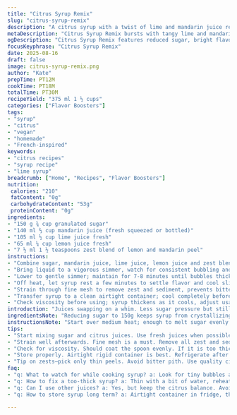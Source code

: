 ```yaml
---
title: "Citrus Syrup Remix"
slug: "citrus-syrup-remix"
description: "A citrus syrup with a twist of lime and mandarin juice replaces original oranges and grapefruit. Sugar reduced slightly, simmered until bubbling thickened slightly. Zest blend swapped to lemon and mandarin for sharper aroma. Strain for clarity. Store cooled syrup airtight. Keeps up to 4 weeks refrigerated. Bright citrus notes, balanced sweetness, ideal for drinks or drizzling. Practical sugar level for viscosity. Easy home pantry ingredients. Vegan. Allergy-friendly."
metaDescription: "Citrus Syrup Remix bursts with tangy lime and mandarin juice, crafted for drinks or drizzling. Refresh your pantry staples with this recipe."
ogDescription: "Citrus Syrup Remix features reduced sugar, bright flavors, and refreshing homemade syrup perfect for drinks or baking. Easy to make."
focusKeyphrase: "Citrus Syrup Remix"
date: 2025-08-16
draft: false
image: citrus-syrup-remix.png
author: "Kate"
prepTime: PT12M
cookTime: PT18M
totalTime: PT30M
recipeYield: "375 ml 1 ½ cups"
categories: ["Flavor Boosters"]
tags:
- "syrup"
- "citrus"
- "vegan"
- "homemade"
- "French-inspired"
keywords:
- "citrus recipes"
- "syrup recipe"
- "lime syrup"
breadcrumb: ["Home", "Recipes", "Flavor Boosters"]
nutrition: 
 calories: "210"
 fatContent: "0g"
 carbohydrateContent: "53g"
 proteinContent: "0g"
ingredients:
- "150 g ¾ cup granulated sugar"
- "140 ml ⅔ cup mandarin juice (fresh squeezed or bottled)"
- "105 ml ½ cup lime juice fresh"
- "65 ml ¼ cup lemon juice fresh"
- "7 ½ ml 1 ½ teaspoons zest blend of lemon and mandarin peel"
instructions:
- "Combine sugar, mandarin juice, lime juice, lemon juice and zest blend in a small saucepan over medium heat"
- "Bring liquid to a vigorous simmer, watch for consistent bubbling and steam"
- "Lower to gentle simmer; maintain for 7-8 minutes until bubbles thicken slightly, syrup coats the back of a spoon"
- "Off heat, let syrup rest a few minutes to settle flavor and cool slightly"
- "Strain through fine mesh to remove zest and sediment, prevents bitterness and gritty texture"
- "Transfer syrup to a clean airtight container; cool completely before sealing and refrigerate"
- "Check viscosity before using; syrup thickens as it cools, adjust usage accordingly"
introduction: "Juices swapping on a whim. Less sugar pressure but still sweet enough to balance acid. Citrus zest changes everything; lemon and mandarin bring sharp, bright scent. Slow simmer—not a rolling boil, or sugar scorches. Tiny bubbles, edges flicker. When syrup clings and drips slowly, you know it’s ready. That zing of lime cuts the syrup’s sticky heaviness. Strain well or risk bitter bits forcing the tongue’s cringe. Store chilled tight; syrup ages well but won’t last forever. In drinks, drizzle, or baking—boost bright flavors easily. Simple pantry staples turned vibrant. Watch out—not all citrus zests are interchangeable; bitter pith ruins, pick thin peels."
ingredientsNote: "Reducing sugar to 150g keeps syrup from crystallizing while still holding viscosity. Mandarin juice trades smoother sweetness for original orange; lime juice ups sharp notes replacing grapefruits. Lemon juice brings brightness and acidity balance. Fresh juice best, but bottled juice acceptable if unsweetened. Choose organic or unwaxed citrus for zest—avoid pith since it’s bitter. Zest blend here switches to mandarin and lemon, sharpening aroma to complement tartness. Common issues: syrup overcooks, becomes grainy. Stir intermittently but avoid boiling aggressively. Use fine mesh for straining; regular colanders leave pulp bits. No dairy, nuts, gluten—safe for allergy-friendly environments. Keep airtight to preserve freshness, because citrus syrups absorb fridge odors quickly."
instructionsNote: "Start over medium heat; enough to melt sugar evenly into juices. Stir sparingly at beginning to combine not after syrup forms—avoids crystallization. Watch tiny bubbles forming around pan’s edge as signal for simmer, not rolling boil which burns sugars. Keep heat balanced. Simmer 7-8 minutes; syrup slightly thickens. Not a jam stage, but check by running a spoon; syrup should coat but drip slowly without running watery. Off heat, let it cool a bit to avoid excess evaporation risking thickening too far. Strain diligently—zest removal crucial, leftover pith makes syrup bitter, gritty. Pour into clean container immediately, let cool uncovered briefly so condensation doesn’t water down syrup. Refrigerate sealed once cooled. Use within a month, shake before use if separated. If syrup thickens too much over time, warm slightly to loosen."
tips:
- "Start mixing sugar and citrus juices. Use fresh juices when possible. Bottled okay if unsweetened. Watch heat closely. Don't let it boil hard—sugar burns."
- "Strain well afterwards. Fine mesh is a must. Remove all zest and sediment. Don't rush this. Gritty bits ruin the texture. Let syrup cool enough before sealing."
- "Check for viscosity. Should coat the spoon evenly. If it is too thick, add a splash of water, reheat gently. Thinning out can save a batch."
- "Store properly. Airtight rigid container is best. Refrigerate after cooling. Consume within four weeks for optimal taste. Syrup absorbs fridge odors."
- "Tip on zests—pick only thin peels. Avoid bitter pith. Use quality citrus. Zest enhances aroma. It'll change a whole batch of syrup."
faq:
- "q: What to watch for while cooking syrup? a: Look for tiny bubbles at edges. Don't let it roll hard. That's burning. Stir sparingly, focus on simmer, not boil."
- "q: How to fix a too-thick syrup? a: Thin with a bit of water, reheat gently. Or, use in baking as is. Adjust based on what you're making."
- "q: Can I use other juices? a: Yes, but keep the citrus balance. Avoid bitter mixes. Juices with acid work best. Taste before finalizing."
- "q: How to store syrup long term? a: Airtight container in fridge, that’s key. Can freeze too—use ice cube trays. Pull out as needed for drinks."

---
```

